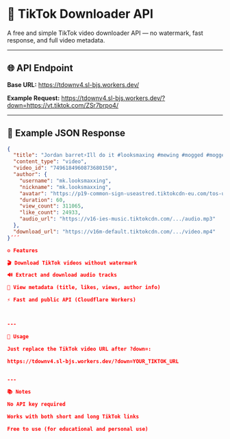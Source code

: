 # 🎵 TikTok Downloader API

A free and simple TikTok video downloader API — no watermark, fast response, and full video metadata.

---

## 🌐 API Endpoint

**Base URL:**
https://tdownv4.sl-bjs.workers.dev/

**Example Request:**
https://tdownv4.sl-bjs.workers.dev/?down=https://vt.tiktok.com/ZSr7brpo4/

---

## 🧾 Example JSON Response
```json
{
  "title": "Jordan barret⚡Ill do it #looksmaxing #mewing #mogged #mogger #mogging #GlowUp #nevergiveup #pslgod #jawline #model #SuperModel #fyp #fashionweek #looksmax #jordanbarrett #barrett",
  "content_type": "video",
  "video_id": "7496184960873680150",
  "author": {
    "username": "mk.looksmaxxing",
    "nickname": "mk.looksmaxxing",
    "avatar": "https://p19-common-sign-useastred.tiktokcdn-eu.com/tos-useast2a-avt-0068-euttp/104122251944b813f14ef56d3e383bb4~tplv-tiktokx-cropcenter:300:300.jpeg",
    "duration": 60,
    "view_count": 311065,
    "like_count": 24933,
    "audio_url": "https://v16-ies-music.tiktokcdn.com/.../audio.mp3"
  },
  "download_url": "https://v16m-default.tiktokcdn.com/.../video.mp4"
}´´´

⚙️ Features

🎬 Download TikTok videos without watermark

🔊 Extract and download audio tracks

🧾 View metadata (title, likes, views, author info)

⚡ Fast and public API (Cloudflare Workers)



---

🧠 Usage

Just replace the TikTok video URL after ?down=:

https://tdownv4.sl-bjs.workers.dev/?down=YOUR_TIKTOK_URL


---

📚 Notes

No API key required

Works with both short and long TikTok links

Free to use (for educational and personal use)
